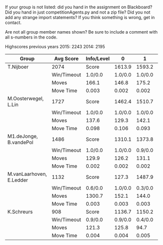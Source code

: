 If your group is not listed: did you hand in the assignment on Blackboard? Did you hand in just competitionAgents.py and not a zip file? Did you not add any strange import statements? If you think something is wrong, get in contact.

Are not all group member names shown? Be sure to include a comment with all s-numbers in the code.

Highscores previous years
2015: 2243
2014: 2195



Group | Avg Score | Info/Level | 0 | 1 | 2 | 3 | 4 | 5 | 6 | 7 | 8 | 9 | 10 | 11 
| --- | --- | --- | --- | --- | --- | --- | --- | --- | --- | --- | --- | --- | --- | --- 
T.Nijboer | 2074 | Score | 1613.9 | 1593.2 | 1604.8 | 1524.1 | 1285.9 | 3269.2 | 3396.8 | 762.0 | 3131.3 | 3688.5 | 1726.5 | 1294.8
 | | Win/Timeout | 1.0/0.0 | 1.0/0.0 | 1.0/0.0 | 0.9/0.0 | 0.7/0.0 | 0.9/0.0 | 0.7/0.0 | 0.0/0.0 | 0.6/0.0 | 0.8/0.0 | 0.1/0.0 | 0.0/0.0
 | | Moves | 166.1 | 146.8 | 175.2 | 113.9 | 92.1 | 363.8 | 419.2 | 78.0 | 378.7 | 451.5 | 208.5 | 152.2
 | | Move Time | 0.003 | 0.002 | 0.002 | 0.001 | 0.001 | 0.002 | 0.002 | 0.003 | 0.004 | 0.004 | 0.004 | 0.005
M.Oosterwegel, L.Lin | 1727 | Score | 1462.4 | 1510.7 | 1537.9 | 1716.8 | 1485.5 | 2098.3 | 1887.0 | 1998.3 | 3239.0 | 2566.8 | 813.5 | 412.0
 | | Win/Timeout | 1.0/0.0 | 1.0/0.0 | 1.0/0.0 | 1.0/0.0 | 0.8/0.0 | 0.8/0.0 | 0.7/0.0 | 0.4/0.0 | 0.8/0.0 | 0.5/0.0 | 0.1/0.0 | 0.0/0.0
 | | Moves | 137.6 | 129.3 | 142.1 | 93.2 | 90.5 | 173.7 | 161.0 | 163.7 | 339.0 | 316.2 | 142.5 | 73.0
 | | Move Time | 0.098 | 0.106 | 0.093 | 0.013 | 0.013 | 0.026 | 0.046 | 0.062 | 0.041 | 0.042 | 0.054 | 0.061
M1.deJonge, B.vandePol | 1486 | Score | 1310.1 | 1373.8 | 1148.9 | 1142.5 | 1266.8 | 1531.0 | 1788.9 | 1056.8 | 2788.5 | 2674.9 | 617.2 | 1135.3
 | | Win/Timeout | 1.0/0.0 | 1.0/0.0 | 0.9/0.0 | 1.0/0.0 | 1.0/0.0 | 0.9/0.0 | 0.9/0.0 | 0.4/0.0 | 0.9/0.0 | 0.8/0.0 | 0.1/0.0 | 0.2/0.0
 | | Moves | 129.9 | 126.2 | 131.1 | 87.5 | 83.2 | 154.0 | 161.1 | 107.2 | 345.5 | 323.1 | 132.8 | 203.7
 | | Move Time | 0.002 | 0.002 | 0.002 | 0.001 | 0.001 | 0.002 | 0.002 | 0.002 | 0.003 | 0.003 | 0.004 | 0.004
M.vanLaarhoven, E.Ledder | 1132 | Score | 127.3 | 1487.9 | 652.0 | 1148.3 | 1316.1 | 2047.1 | 1054.3 | 911.5 | 1398.1 | 2341.7 | 374.1 | 728.9
 | | Win/Timeout | 0.6/0.0 | 1.0/0.0 | 0.3/0.0 | 0.6/0.0 | 0.8/0.0 | 0.6/0.0 | 0.4/0.0 | 0.2/0.0 | 0.3/0.0 | 0.7/0.0 | 0.0/0.0 | 0.0/0.0
 | | Moves | 1300.7 | 152.1 | 144.0 | 105.7 | 99.9 | 216.9 | 156.7 | 154.5 | 268.9 | 372.3 | 108.9 | 158.1
 | | Move Time | 0.003 | 0.003 | 0.003 | 0.002 | 0.002 | 0.003 | 0.003 | 0.003 | 0.006 | 0.005 | 0.006 | 0.006
K.Schreurs | 908 | Score | 1136.7 | 1150.2 | 419.3 | 639.2 | 973.1 | 1309.0 | 1504.4 | 76.5 | 1465.5 | 2080.0 | 227.4 | -89.1
 | | Win/Timeout | 0.9/0.0 | 0.9/0.0 | 0.4/0.0 | 0.7/0.0 | 1.0/0.0 | 0.7/0.0 | 0.8/0.0 | 0.0/0.0 | 0.4/0.0 | 0.7/0.0 | 0.0/0.0 | 0.0/0.0
 | | Moves | 121.3 | 125.8 | 94.7 | 74.8 | 76.9 | 153.0 | 166.6 | 69.5 | 233.5 | 309.0 | 96.6 | 59.1
 | | Move Time | 0.004 | 0.004 | 0.005 | 0.002 | 0.002 | 0.004 | 0.004 | 0.005 | 0.009 | 0.008 | 0.009 | 0.010
